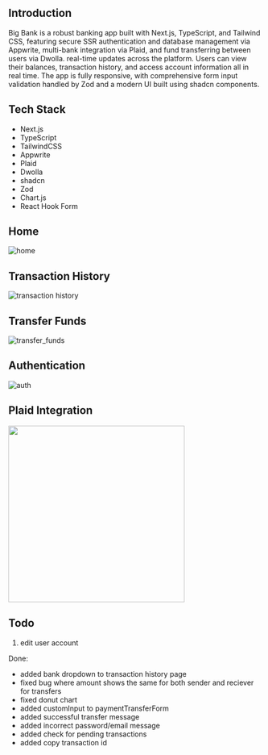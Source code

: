 ## Introduction

Big Bank is a robust banking app built with Next.js, TypeScript, and Tailwind CSS, featuring secure SSR authentication and database management via Appwrite, multi-bank integration via Plaid, and fund transferring between users via Dwolla. real-time updates across the platform. Users can view their balances, transaction history, and access account information all in real time. The app is fully responsive, with comprehensive form input validation handled by Zod and a modern UI built using shadcn components.

## Tech Stack
- Next.js
- TypeScript
- TailwindCSS
- Appwrite
- Plaid
- Dwolla
- shadcn
- Zod
- Chart.js
- React Hook Form

## Home
![home](https://github.com/user-attachments/assets/01777eb3-55a3-4f30-8a16-d7a3c1a29624)

## Transaction History
![transaction history](https://github.com/user-attachments/assets/ab36f765-6b53-4d0e-a638-b280eebdf812)

## Transfer Funds
![transfer_funds](https://github.com/user-attachments/assets/08c7156a-3100-4121-8c31-3a08bebf0a42)

## Authentication
![auth](https://github.com/user-attachments/assets/d79837ba-a47c-4ef2-80e4-f4da1ba10849)


## Plaid Integration
<img src="https://github.com/user-attachments/assets/f5b3cd0d-f5c0-4d88-ba5e-e94cfae33dce" width="350">


## Todo
1. edit user account

Done:
- added bank dropdown to transaction history page
- fixed bug where amount shows the same for both sender and reciever for transfers
- fixed donut chart
- added customInput to paymentTransferForm
- added successful transfer message
- added incorrect password/email message
- added check for pending transactions
- added copy transaction id



